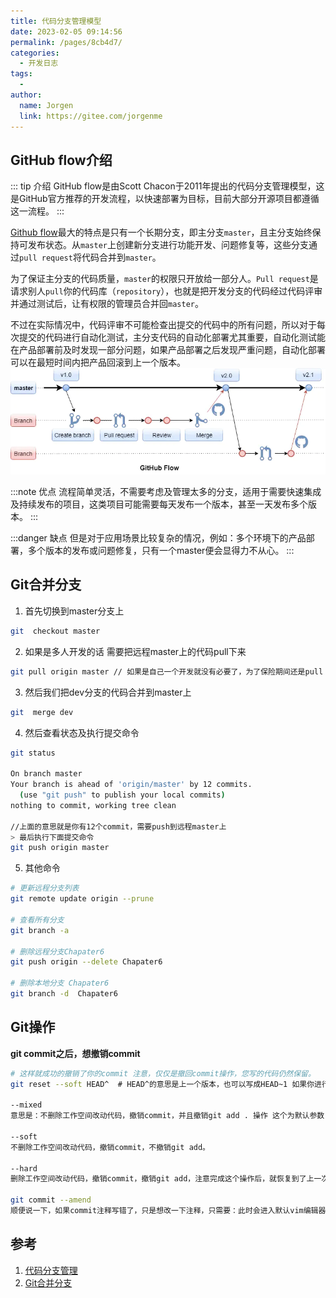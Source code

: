 ```yaml
---
title: 代码分支管理模型
date: 2023-02-05 09:14:56
permalink: /pages/8cb4d7/
categories:
  - 开发日志
tags:
  - 
author: 
  name: Jorgen
  link: https://gitee.com/jorgenme
---
```

## GitHub flow介绍 
::: tip 介绍
GitHub flow是由Scott Chacon于2011年提出的代码分支管理模型，这是GitHub官方推荐的开发流程，以快速部署为目标，目前大部分开源项目都遵循这一流程。
:::

[Github flow](https://githubflow.github.io/)最大的特点是只有一个长期分支，即主分支`master`，且主分支始终保持可发布状态。从`master`上创建新分支进行功能开发、问题修复等，这些分支通过`pull request`将代码合并到`master`。

为了保证主分支的代码质量，`master`的权限只开放给一部分人。`Pull request`是请求别人`pull`你的代码库（`repository`），也就是把开发分支的代码经过代码评审并通过测试后，让有权限的管理员合并回`master`。

不过在实际情况中，代码评审不可能检查出提交的代码中的所有问题，所以对于每次提交的代码进行自动化测试，主分支代码的自动化部署尤其重要，自动化测试能在产品部署前及时发现一部分问题，如果产品部署之后发现严重问题，自动化部署可以在最短时间内把产品回滚到上一个版本。
![Github flow](/dev/40/1.webp)

:::note 优点
流程简单灵活，不需要考虑及管理太多的分支，适用于需要快速集成及持续发布的项目，这类项目可能需要每天发布一个版本，甚至一天发布多个版本。
:::

:::danger 缺点
但是对于应用场景比较复杂的情况，例如：多个环境下的产品部署，多个版本的发布或问题修复，只有一个master便会显得力不从心。
:::


## Git合并分支

1. 首先切换到master分支上

```bash
git  checkout master
```

2. 如果是多人开发的话 需要把远程master上的代码pull下来

```bash
git pull origin master // 如果是自己一个开发就没有必要了，为了保险期间还是pull
```

3. 然后我们把dev分支的代码合并到master上

```bash
git  merge dev
```

4. 然后查看状态及执行提交命令

```bash
git status

On branch master
Your branch is ahead of 'origin/master' by 12 commits.
  (use "git push" to publish your local commits)
nothing to commit, working tree clean

//上面的意思就是你有12个commit，需要push到远程master上
> 最后执行下面提交命令
git push origin master
```

5. 其他命令

```bash
# 更新远程分支列表
git remote update origin --prune

# 查看所有分支
git branch -a

# 删除远程分支Chapater6
git push origin --delete Chapater6

# 删除本地分支 Chapater6
git branch -d  Chapater6
```

## Git操作

**git commit之后，想撤销commit**
```bash
# 这样就成功的撤销了你的commit 注意，仅仅是撤回commit操作，您写的代码仍然保留。
git reset --soft HEAD^  # HEAD^的意思是上一个版本，也可以写成HEAD~1 如果你进行了2次commit，想都撤回，可以使用HEAD~2

--mixed
意思是：不删除工作空间改动代码，撤销commit，并且撤销git add . 操作 这个为默认参数：git reset --mixed HEAD^ 和 git reset HEAD^ 效果是一样的。

--soft
不删除工作空间改动代码，撤销commit，不撤销git add。

--hard
删除工作空间改动代码，撤销commit，撤销git add，注意完成这个操作后，就恢复到了上一次的commit状态。

git commit --amend
顺便说一下，如果commit注释写错了，只是想改一下注释，只需要：此时会进入默认vim编辑器，修改注释完毕后保存就好了。
```

## 参考
1. [代码分支管理](https://www.jianshu.com/p/fc3b3bce5d8a)
2. [Git合并分支](https://www.jianshu.com/p/26d050497abb)